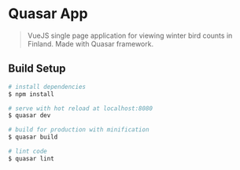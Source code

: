 # Quasar App

> VueJS single page application for viewing winter bird counts in Finland. Made with Quasar framework.

## Build Setup

``` bash
# install dependencies
$ npm install

# serve with hot reload at localhost:8080
$ quasar dev

# build for production with minification
$ quasar build

# lint code
$ quasar lint
```
